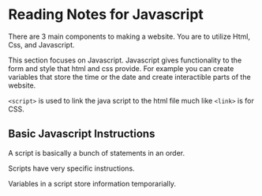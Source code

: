 # Reading Notes for Javascript

There are 3 main components to making a website. You are to utilize Html, Css, and Javascript.

This section focuses on Javascript. Javascript gives functionality to the form and style that html and css provide. For example you can create variables that store the time or the date and create interactible parts of the website. 

```<script>``` is used to link the java script to the html file much like ```<link>``` is for CSS.

## Basic Javascript Instructions

A script is basically a bunch of statements in an order. 

Scripts have very specific instructions. 

Variables in a script store information temporarially. 

